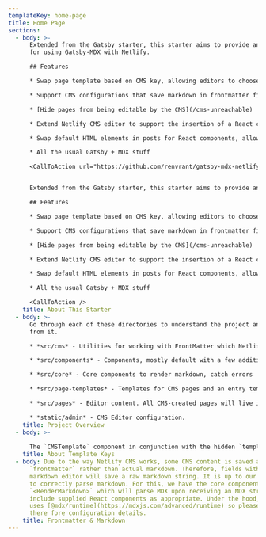 ```yaml
---
templateKey: home-page
title: Home Page
sections:
  - body: >-
      Extended from the Gatsby starter, this starter aims to provide an example
      for using Gatsby-MDX with Netlify.

      ## Features

      * Swap page template based on CMS key, allowing editors to choose different page templates

      * Support CMS configurations that save markdown in frontmatter fields with an mdx-enabled markdown renderer component (with example)

      * [Hide pages from being editable by the CMS](/cms-unreachable)

      * Extend Netlify CMS editor to support the insertion of a React component, allowing your editors to include things like buttons or testimonials

      * Swap default HTML elements in posts for React components, allowing for greater control

      * All the usual Gatsby + MDX stuff

      <CallToAction url="https://github.com/renvrant/gatsby-mdx-netlify-cms-starter" align="center" bgColor="crimson">Check out the Repo</CallToAction>


      Extended from the Gatsby starter, this starter aims to provide an example for using Gatsby-MDX with Netlify.

      ## Features

      * Swap page template based on CMS key, allowing editors to choose different page templates

      * Support CMS configurations that save markdown in frontmatter fields with an mdx-enabled markdown renderer component (with example)

      * [Hide pages from being editable by the CMS](/cms-unreachable)

      * Extend Netlify CMS editor to support the insertion of a React component, allowing your editors to include things like buttons or testimonials

      * Swap default HTML elements in posts for React components, allowing for greater control

      * All the usual Gatsby + MDX stuff

      <CallToAction />
    title: About This Starter
  - body: >-
      Go through each of these directories to understand the project and extend
      from it.

      * *src/cms* - Utilities for working with FrontMatter which Netlify CMS depends on, example previews and example widget registration. This folder also includes a whitelist of components that will be included in the MDX render scope in **cms-components.constants.js**.

      * *src/components* - Components, mostly default with a few additions such as a call to action and a smart link.

      * *src/core* - Core components to render markdown, catch errors

      * *src/page-templates* - Templates for CMS pages and an entry template component that will be used to determine what template should be shown where. Look in particular at **cms-entry.template.js**

      * *src/pages* - Editor content. All CMS-created pages will live in the content directory. Other pages may be modified from the CMS, but cannot be created or deleted.

      * *static/admin* - CMS Editor configuration.
    title: Project Overview
  - body: >-
      
      The `CMSTemplate` component in conjunction with the hidden `templateKey` var controls which template will be used to render each content page. The `CMSTemplate` component will try to map the value of `templateKey` to a component, and fall back to a default if nothing is found. Please see the component for more details.
    title: About Template Keys
  - body: Due to the way Netlify CMS works, some CMS content is saved as Markdown
      `frontmatter` rather than actual markdown. Therefore, fields with a
      markdown editor will save a raw markdown string. It is up to our templates
      to correctly parse markdown. For this, we have the core component
      `<RenderMarkdown>` which will parse MDX upon receiving an MDX string and
      include supplied React components as appropriate. Under the hood, this
      uses [@mdx/runtime](https://mdxjs.com/advanced/runtime) so please look
      there fore configuration details.
    title: Frontmatter & Markdown
---
```

